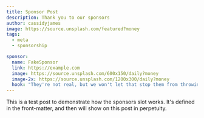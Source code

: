 ```yaml
---
title: Sponsor Post
description: Thank you to our sponsors
author: cassidyjames
image: https://source.unsplash.com/featured?money
tags:
  - meta
  - sponsorship

sponsor:
  name: FakeSponsor
  link: https://example.com
  image: https://source.unsplash.com/600x150/daily?money
  image-2x: https://source.unsplash.com/1200x300/daily?money
  hook: "They're not real, but we won't let that stop them from throwing money at us."
---
```


This is a test post to demonstrate how the sponsors slot works. It's defined in the front-matter, and then will show on this post in perpetuity.

